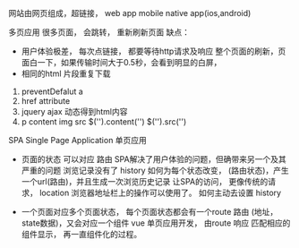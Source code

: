 网站由网页组成，超链接，
web app mobile native app(ios,android)

多页应用 很多页面， 会跳转， 重新刷新页面
缺点：
- 用户体验极差，
每次点链接， 都要等待http请求及响应
整个页面的刷新，页面白一下，如果传输时间大于0.5秒，会看到明显的白屏，
- 相同的html 片段重复下载

1. preventDefalut a
2. href attribute
3. jquery ajax 动态得到html内容
4. p content img src
   $('').content('')
   $('').src('')

SPA Single Page Application
单页应用

- 页面的状态 可以对应 路由
SPA解决了用户体验的问题，但确带来另一个及其严重的问题
浏览记录没有了
history
如何为每个状态改变， (路由状态)，产生一个url(路由)，并且生成一次浏览历史记录
让SPA的访问， 更像传统的请求， location 浏览器地址栏上的操作可以使用了。
如何主动去设置 history

- 一个页面对应多个页面状态， 每个页面状态都会有一个route 路由 (地址， state数据)，又会对应一个组件
vue 单页应用开发， 由route 响应 匹配相应的组件显示， 再一直组件化的过程。